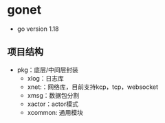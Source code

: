 # gonet

* go version 1.18

## 项目结构

* pkg：底层/中间层封装
  * xlog：日志库
  * xnet:：网络库，目前支持kcp，tcp，websocket
  * xmsg：数据包分割
  * xactor：actor模式
  * xcommon: 通用模块
